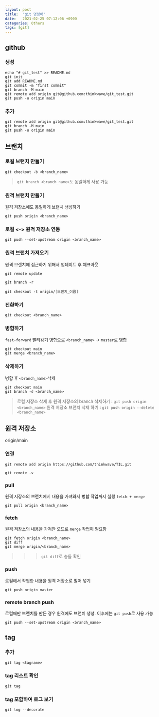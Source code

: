 ```yaml
---
layout: post
title:  "git 명령어"
date:   2021-02-25 07:12:06 +0900
categories: Others
tags: [git]
---
```



## github

### 생성
```
echo "# git_test" >> README.md
git init
git add README.md
git commit -m "first commit"
git branch -M main
git remote add origin git@github.com:thinkwave/git_test.git
git push -u origin main
```

### 추가
```
git remote add origin git@github.com:thinkwave/git_test.git
git branch -M main
git push -u origin main
```

## 브랜치
### 로컬 브랜치 만들기
```
git checkout -b <branch_name>
```
> `git branch <branch_name>`도 동일하게 사용 가능

### 원격 브랜치 만들기
원격 저장소에도 동일하게 브랜치 생성하기
```
git push origin <branch_name>
```

### 로컬 <-> 원격 저장소 연동
```
git push --set-upstream origin <branch_name>
```

### 원격 브랜치 가져오기

원격 브랜치에 접근하기 위해서 업데이트 후 체크아웃  

```
git remote update

git branch -r

git checkout -t origin/[브랜치_이름]
```


### 전환하기
```
git checkout <branch_name>
```

### 병합하기
`fast-forward` 빨리감기 병합으로 `<branch_name>` -> `master`로 병합

```
git checkout main
git merge <branch_name>
```

### 삭제하기
병합 후 `<branch_name>`삭제
```
git checkout main
git branch -d <branch_name>
```

> 로컬 저장소 삭제 후 원격 저장소의 branch 삭제하기 : `git push origin <branch_name>`
> 원격 저장소 브랜치 삭제 하기 : `git push origin --delete <branch_name>`


## 원격 저장소
origin/main

### 연결
```
git remote add origin https://github.com/thinkwave/TIL.git

git remote -v
```


### pull
원격 저장소의 브랜치에서 내용을 가져와서 병합 작업까지 실행
`fetch + merge`
```
git pull origin <branch_name>
```

### fetch
원격 저장소의 내용을 가져만 오므로 `merge` 작업이 필요함

```
git fetch origin <branch_name>
git diff
git merge origin/<branch_name>
```

>>> `git diff`로 충돌 확인


### push
로컬에서 작업한 내용을 원격 저장소로 밀어 넣기
```
git push origin master
```

### remote branch push
로컬에만 브랜치를 만든 경우 원격에도 브랜치 생성. 이후에는 `git push`로 사용 가능
```
git push --set-upstream origin <branch_name>
```


## tag

### 추가
```
git tag <tagname>
```

### tag 리스트 확인
```
git tag
```

### tag 포함하여 로그 보기

```
git log --decorate
```

